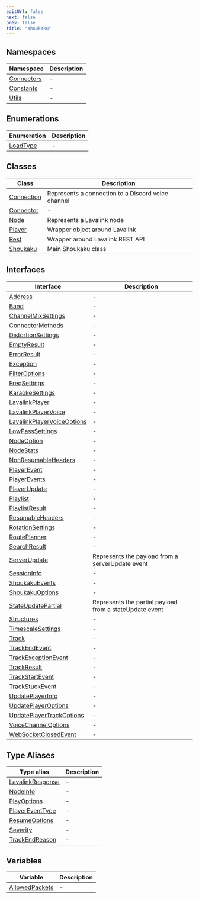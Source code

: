 ```yaml
---
editUrl: false
next: false
prev: false
title: "shoukaku"
---
```


## Namespaces

| Namespace | Description |
| ------ | ------ |
| [Connectors](/api/namespaces/connectors/readme/) | - |
| [Constants](/api/namespaces/constants/readme/) | - |
| [Utils](/api/namespaces/utils/readme/) | - |

## Enumerations

| Enumeration | Description |
| ------ | ------ |
| [LoadType](/api/enumerations/loadtype/) | - |

## Classes

| Class | Description |
| ------ | ------ |
| [Connection](/api/classes/connection/) | Represents a connection to a Discord voice channel |
| [Connector](/api/classes/connector/) | - |
| [Node](/api/classes/node/) | Represents a Lavalink node |
| [Player](/api/classes/player/) | Wrapper object around Lavalink |
| [Rest](/api/classes/rest/) | Wrapper around Lavalink REST API |
| [Shoukaku](/api/classes/shoukaku/) | Main Shoukaku class |

## Interfaces

| Interface | Description |
| ------ | ------ |
| [Address](/api/interfaces/address/) | - |
| [Band](/api/interfaces/band/) | - |
| [ChannelMixSettings](/api/interfaces/channelmixsettings/) | - |
| [ConnectorMethods](/api/interfaces/connectormethods/) | - |
| [DistortionSettings](/api/interfaces/distortionsettings/) | - |
| [EmptyResult](/api/interfaces/emptyresult/) | - |
| [ErrorResult](/api/interfaces/errorresult/) | - |
| [Exception](/api/interfaces/exception/) | - |
| [FilterOptions](/api/interfaces/filteroptions/) | - |
| [FreqSettings](/api/interfaces/freqsettings/) | - |
| [KaraokeSettings](/api/interfaces/karaokesettings/) | - |
| [LavalinkPlayer](/api/interfaces/lavalinkplayer/) | - |
| [LavalinkPlayerVoice](/api/interfaces/lavalinkplayervoice/) | - |
| [LavalinkPlayerVoiceOptions](/api/interfaces/lavalinkplayervoiceoptions/) | - |
| [LowPassSettings](/api/interfaces/lowpasssettings/) | - |
| [NodeOption](/api/interfaces/nodeoption/) | - |
| [NodeStats](/api/interfaces/nodestats/) | - |
| [NonResumableHeaders](/api/interfaces/nonresumableheaders/) | - |
| [PlayerEvent](/api/interfaces/playerevent/) | - |
| [PlayerEvents](/api/interfaces/playerevents/) | - |
| [PlayerUpdate](/api/interfaces/playerupdate/) | - |
| [Playlist](/api/interfaces/playlist/) | - |
| [PlaylistResult](/api/interfaces/playlistresult/) | - |
| [ResumableHeaders](/api/interfaces/resumableheaders/) | - |
| [RotationSettings](/api/interfaces/rotationsettings/) | - |
| [RoutePlanner](/api/interfaces/routeplanner/) | - |
| [SearchResult](/api/interfaces/searchresult/) | - |
| [ServerUpdate](/api/interfaces/serverupdate/) | Represents the payload from a serverUpdate event |
| [SessionInfo](/api/interfaces/sessioninfo/) | - |
| [ShoukakuEvents](/api/interfaces/shoukakuevents/) | - |
| [ShoukakuOptions](/api/interfaces/shoukakuoptions/) | - |
| [StateUpdatePartial](/api/interfaces/stateupdatepartial/) | Represents the partial payload from a stateUpdate event |
| [Structures](/api/interfaces/structures/) | - |
| [TimescaleSettings](/api/interfaces/timescalesettings/) | - |
| [Track](/api/interfaces/track/) | - |
| [TrackEndEvent](/api/interfaces/trackendevent/) | - |
| [TrackExceptionEvent](/api/interfaces/trackexceptionevent/) | - |
| [TrackResult](/api/interfaces/trackresult/) | - |
| [TrackStartEvent](/api/interfaces/trackstartevent/) | - |
| [TrackStuckEvent](/api/interfaces/trackstuckevent/) | - |
| [UpdatePlayerInfo](/api/interfaces/updateplayerinfo/) | - |
| [UpdatePlayerOptions](/api/interfaces/updateplayeroptions/) | - |
| [UpdatePlayerTrackOptions](/api/interfaces/updateplayertrackoptions/) | - |
| [VoiceChannelOptions](/api/interfaces/voicechanneloptions/) | - |
| [WebSocketClosedEvent](/api/interfaces/websocketclosedevent/) | - |

## Type Aliases

| Type alias | Description |
| ------ | ------ |
| [LavalinkResponse](/api/type-aliases/lavalinkresponse/) | - |
| [NodeInfo](/api/type-aliases/nodeinfo/) | - |
| [PlayOptions](/api/type-aliases/playoptions/) | - |
| [PlayerEventType](/api/type-aliases/playereventtype/) | - |
| [ResumeOptions](/api/type-aliases/resumeoptions/) | - |
| [Severity](/api/type-aliases/severity/) | - |
| [TrackEndReason](/api/type-aliases/trackendreason/) | - |

## Variables

| Variable | Description |
| ------ | ------ |
| [AllowedPackets](/api/variables/allowedpackets/) | - |
